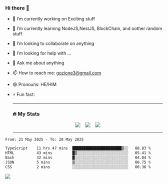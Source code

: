 ### Hi there 👋

<!--
**charlieScript/charlieScript** is a ✨ _special_ ✨ repository because its `README.md` (this file) appears on your GitHub profile.

Here are some ideas to get you started: -->

- 🔭 I’m currently working on Exciting stuff
- 🌱 I’m currently learning NodeJS,NestJS, BlockChain, and oother random stuff
- 👯 I’m looking to collaborate on anything
- 🤔 I’m looking for help with ...
- 💬 Ask me about anything
- 📫 How to reach me: gozione3@gmail.com
- 😄 Pronouns: HE/HIM
- ⚡ Fun fact:


  ---

  ### :fire: My Stats

  <div id="stats" align="center">
  <img src="http://github-readme-streak-stats.herokuapp.com?user=charlieScript&theme=dark&date_format=M%20j%5B%2C%20Y%5D" />&nbsp;&nbsp;&nbsp;
  <img src="https://github-readme-stats.vercel.app/api/top-langs/?username=charlieScript&layout=compact&theme=vision-friendly-dark"/>&nbsp;&nbsp;&nbsp;
  <img src="https://github-readme-stats.vercel.app/api?username=charlieScript&show_icons=true&theme=radical"/>
  </div>

  ---



<!--START_SECTION:waka-->

```txt
From: 21 May 2025 - To: 28 May 2025

TypeScript    11 hrs 47 mins  ██████████████████████▒░░   88.83 %
HTML          43 mins         █▒░░░░░░░░░░░░░░░░░░░░░░░   05.41 %
Bash          32 mins         █░░░░░░░░░░░░░░░░░░░░░░░░   04.04 %
JSON          5 mins          ▒░░░░░░░░░░░░░░░░░░░░░░░░   00.75 %
CSS           2 mins          ░░░░░░░░░░░░░░░░░░░░░░░░░   00.36 %
```

<!--END_SECTION:waka-->
![](https://komarev.com/ghpvc/?username=charlieScript)
